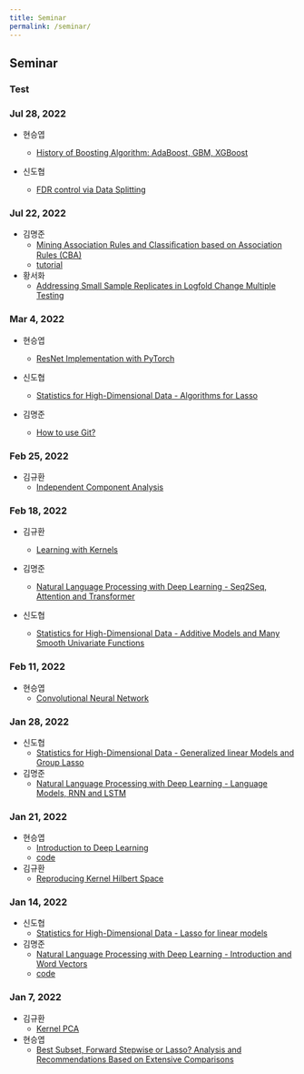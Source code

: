```yaml
---
title: Seminar
permalink: /seminar/
---
```


## **Seminar**

### Test

### Jul 28, 2022

* 현승엽
    - [History of Boosting Algorithm: AdaBoost, GBM, XGBoost](./files/Boosting.pdf)

* 신도협
    - [FDR control via Data Splitting](./files/FDR-control-via-Data-Splitting.pdf)


### Jul 22, 2022

* 김명준
    - [Mining Association Rules and Classiﬁcation based on Association Rules (CBA)](./files/20220722_cba.pdf)
    - [tutorial](./files/arules_tutorial.html)
* 황서화 
    - [Addressing Small Sample Replicates in Logfold Change Multiple Testing](./files/20220722_lab_seminar.pdf)

### Mar 4, 2022

* 현승엽
    - [ResNet Implementation with PyTorch](./files/ResNet_Implementation_wit_PyTorch.html)

* 신도협
    - [Statistics for High-Dimensional Data - Algorithms for Lasso](./files/algorithm_lasso.pdf)

* 김명준
    - [How to use Git?](./files/20220304_git.pdf)


### Feb 25, 2022

* 김규환
    - [Independent Component Analysis](./files/ICA.pdf)


### Feb 18, 2022

* 김규환
    - [Learning with Kernels](./files/Learning_with_Kernels.pdf)

* 김명준
    - [Natural Language Processing with Deep Learning - Seq2Seq, Attention and Transformer](./files/20220218_transformer.pdf)

* 신도협
    - [Statistics for High-Dimensional Data - Additive Models and Many Smooth Univariate Functions](./files/HDA_chapter5.pdf)


### Feb 11, 2022

* 현승엽
    - [Convolutional Neural Network](./files/Convolutional_Neural_Network.pdf)


### Jan 28, 2022

* 신도협
    - [Statistics for High-Dimensional Data - Generalized linear Models and Group Lasso](./files/HDA_chapter-3.pdf)
* 김명준
    - [Natural Language Processing with Deep Learning - Language Models, RNN and LSTM](./files/20220128_rnn_lstm.pdf)


### Jan 21, 2022

* 현승엽
    - [Introduction to Deep Learning](./files/deeplearning_intro.pdf)
    - [code](./files/ResNet_Implementation_with_PyTorch.html)
* 김규환
    - [Reproducing Kernel Hilbert Space](./files/RKHS.pdf)


### Jan 14, 2022

* 신도협
    - [Statistics for High-Dimensional Data - Lasso for linear models](./files/HDA_chapter-2.pdf)
* 김명준
    - [Natural Language Processing with Deep Learning - Introduction and Word Vectors](./files/20220114_word_embeddings.pdf)
    - [code](./files/word2vec_glove.ipynb)


### Jan 7, 2022

* 김규환 
    - [Kernel PCA](./files/Kernel_PCA.pdf)
* 현승엽 
    - [Best Subset, Forward Stepwise or Lasso? Analysis and Recommendations Based on Extensive Comparisons](./files/Best_Subset_Forward_Stepwise_or_Lasso.pdf)

    